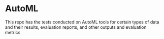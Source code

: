 # AutoML
This repo has the tests conducted on AutoML tools for certain types of data and their results, evaluation reports, and other outputs and evaluation metrics
